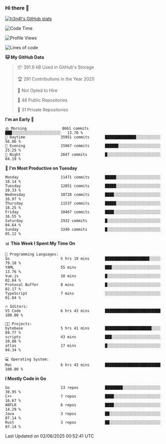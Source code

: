### Hi there 👋

[![h3n4l's GitHub stats](https://github-readme-stats.vercel.app/api?username=h3n4l&count_private=true&show_icons=true&theme=radical)](https://github.com/h3n4l/github-readme-stats)

<!--START_SECTION:waka-->
![Code Time](http://img.shields.io/badge/Code%20Time-2%2C185%20hrs%2024%20mins-blue)

![Profile Views](http://img.shields.io/badge/Profile%20Views-0-blue)

![Lines of code](https://img.shields.io/badge/From%20Hello%20World%20I%27ve%20Written-20.0%20million%20lines%20of%20code-blue)

**🐱 My GitHub Data** 

> 📦 391.9 kB Used in GitHub's Storage 
 > 
> 🏆 291 Contributions in the Year 2025
 > 
> 🚫 Not Opted to Hire
 > 
> 📜 48 Public Repositories 
 > 
> 🔑 31 Private Repositories 
 > 
**I'm an Early 🐤** 

```text
🌞 Morning                8661 commits        ███░░░░░░░░░░░░░░░░░░░░░░   13.70 % 
🌆 Daytime                35951 commits       ██████████████░░░░░░░░░░░   56.86 % 
🌃 Evening                15967 commits       ██████░░░░░░░░░░░░░░░░░░░   25.25 % 
🌙 Night                  2647 commits        █░░░░░░░░░░░░░░░░░░░░░░░░   04.19 % 
```
📅 **I'm Most Productive on Tuesday** 

```text
Monday                   11471 commits       █████░░░░░░░░░░░░░░░░░░░░   18.14 % 
Tuesday                  12851 commits       █████░░░░░░░░░░░░░░░░░░░░   20.33 % 
Wednesday                10728 commits       ████░░░░░░░░░░░░░░░░░░░░░   16.97 % 
Thursday                 11537 commits       █████░░░░░░░░░░░░░░░░░░░░   18.25 % 
Friday                   10467 commits       ████░░░░░░░░░░░░░░░░░░░░░   16.55 % 
Saturday                 2932 commits        █░░░░░░░░░░░░░░░░░░░░░░░░   04.64 % 
Sunday                   3240 commits        █░░░░░░░░░░░░░░░░░░░░░░░░   05.12 % 
```


📊 **This Week I Spent My Time On** 

```text
💬 Programming Languages: 
Go                       5 hrs 19 mins       ████████████████████░░░░░   79.18 % 
YAML                     55 mins             ███░░░░░░░░░░░░░░░░░░░░░░   13.76 % 
Vue.js                   10 mins             █░░░░░░░░░░░░░░░░░░░░░░░░   02.64 % 
Protocol Buffer          8 mins              █░░░░░░░░░░░░░░░░░░░░░░░░   02.17 % 
TypeScript               7 mins              ░░░░░░░░░░░░░░░░░░░░░░░░░   01.84 % 

🔥 Editors: 
VS Code                  6 hrs 43 mins       █████████████████████████   100.00 % 

🐱‍💻 Projects: 
bytebase                 5 hrs 41 mins       █████████████████████░░░░   84.77 % 
scripts                  43 mins             ███░░░░░░░░░░░░░░░░░░░░░░   10.88 % 
atlas                    17 mins             █░░░░░░░░░░░░░░░░░░░░░░░░   04.34 % 

💻 Operating System: 
Mac                      6 hrs 43 mins       █████████████████████████   100.00 % 
```

**I Mostly Code in Go** 

```text
Go                       13 repos            ████████░░░░░░░░░░░░░░░░░   30.95 % 
C++                      7 repos             ████░░░░░░░░░░░░░░░░░░░░░   16.67 % 
ANTLR                    6 repos             ████░░░░░░░░░░░░░░░░░░░░░   14.29 % 
Java                     3 repos             ██░░░░░░░░░░░░░░░░░░░░░░░   07.14 % 
Rust                     3 repos             ██░░░░░░░░░░░░░░░░░░░░░░░   07.14 % 
```




 Last Updated on 02/06/2025 00:52:41 UTC
<!--END_SECTION:waka-->

